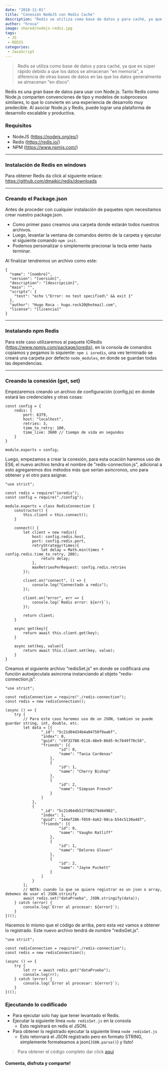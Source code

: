 ```yaml
---
date: "2018-11-01"
title: "Conexión NodeJS con Redis Cache"
description: "Redis se utiliza como base de datos y para caché, ya que es súper rápido debido a que los datos se almacenan 'en memoria', a diferencia de otras bases de datos en las que los datos generalmente se almacenan 'en disco'."
author: "hroca"
image: shared/nodejs-redis.jpg
tags:
 - JS
 - REDIS
categories:
 - JavaScript
---
```

> Redis se utiliza como base de datos y para caché, ya que es súper rápido debido a que los datos se almacenan "en memoria", a diferencia de otras bases de datos en las que los datos generalmente se almacenan "en disco".

Redis es una gran base de datos para usar con Node.js. Tanto Redis como Node.js comparten convenciones de tipo y modelos de subprocesos similares, lo que lo convierte en una experiencia de desarrollo muy predecible. Al asociar Node.js y Redis, puede lograr una plataforma de desarrollo escalable y productiva.   

### Requisitos
- NodeJS (https://nodejs.org/es/)
- Redis (https://redis.io/)
- NPM (https://www.npmjs.com/)

----
### Instalación de Redis en windows
Para obtener Redis da click al siguiente enlace: https://github.com/dmajkic/redis/downloads

----
### Creando el Package.json
Antes de proceder con cualquier instalación de paquetes npm necesitamos crear nuestro package.json.

- Como primer paso creamos una carpeta donde estarán todos nuestros archivos.
- Luego, levantar la ventana de comandos dentro de la carpeta y ejecutar el siguiente comando `npm init`.
- Podemos personalizar o simplemente precionar la tecla enter hasta terminar.

Al finalizar tendremos un archivo como este:

```
{
  "name": "[nombre]",
  "version": "[versión]",
  "description": "[descripción]",
  "main": "",
  "scripts": {
    "test": "echo \"Error: no test specified\" && exit 1"
  },
  "author": "Hugo Roca - hugo.rock20@hotmail.com",
  "license": "[licencia]"
}
```

----
### Instalando npm Redis
Para este caso utilizaremos al paquete IORedis (https://www.npmjs.com/package/ioredis), en la consola de comandos copiamos y pegamos lo siquiente: `npm i ioredis`, una ves terminado se creará una carpeta por defecto `node_modules`, en donde se guardan todas las dependencias.

----
### Creando la conexión (get, set)
Empezaremos creando un archivo de configuración (config.js) en donde estará las credenciales y otras cosas:

```
const config = {
    redis: {
        port: 6379,
        host: "localhost",
        retries: 3,
        time_to_retry: 100,
        time_live: 3600 // tiempo de vida en segundos
    }
}

module.exports = config;
```

Luego, empezamos a crear la conexión, para esta ocación haremos uso de ES6, el nuevo archivo tendra el nombre de "redis-connection.js", adicional a esto agregaremos dos métodos más que serían asincronos, uno para obtener y el otro para asignar.

```
"use strict";

const redis = require("ioredis");
const config = require("./config");

module.exports = class RedisConnection {
    constructor() {
        this.client = this.connect();
    }

    connect() {
        let client = new redis({
            host: config.redis.host,
            port: config.redis.port,
            retryStrategy(times){
                let delay = Math.min(times * config.redis.time_to_retry, 200);
                return delay;
            },
            maxRetriesPerRequest: config.redis.retries
        });

        client.on("connect", () => {
            console.log("Connectado a redis");
        });

        client.on("error", err => {
            console.log(`Redis error: ${err}`);
        });

        return client;
    }

    async get(key){
        return await this.client.get(key);
    }

    async set(key, value){
        return await this.client.set(key, value);
    }
}
```

Creamos el siguiente archivo "redisSet.js" en donde se codificará una función autoejecutala asincrona instanciando al objeto "redis-connection.js".

```
"use strict";

const redisConnection = require("./redis-connection");
const redis = new redisConnection();

(async () => {
    try {
        // Para este caso haremos uso de un JSON, tambien se puede guardar string, int, double, etc.
        let data = [{
                "_id": "5c21d04d34b4a04750f9aa6f",
                "index": 0,
                "guid": "c9f32788-0116-48e9-86d5-9c7649f70c58",
                "friends": [{
                        "id": 0,
                        "name": "Tania Cardenas"
                    },
                    {
                        "id": 1,
                        "name": "Cherry Bishop"
                    },
                    {
                        "id": 2,
                        "name": "Simpson French"
                    }
                ]
            },
            {
                "_id": "5c21d04db527f89279d44902",
                "index": 1,
                "guid": "144ef286-f059-4a62-98ca-b54c5130a4d7",
                "friends": [{
                        "id": 0,
                        "name": "Vaughn Ratliff"
                    },
                    {
                        "id": 1,
                        "name": "Delores Glover"
                    },
                    {
                        "id": 2,
                        "name": "Jayne Puckett"
                    }
                ]
            }
        ];
        // NOTA: cuando lo que se quiere registrar es un json o array, debemos de usar el JSON.strinify 
        await redis.set("dataPrueba", JSON.stringify(data));
    } catch (error) {
        console.log(`Error al procesar: ${error}`);
    }
})();
```

Hacemos lo mismo que el código de arriba, pero esta vez vamos a obtener lo registrado. Este nuevo archivo tendrá de nombre "redisGet.js".

```
"use strict";

const redisConnection = require("./redis-connection");
const redis = new redisConnection();

(async () => {
    try {
        let rr = await redis.get("dataPrueba");
        console.log(rr);
    } catch (error) {
        console.log(`Error al procesar: ${error}`);
    }
})();
```

### Ejecutando lo codificado
- Para ejecutar solo hay que tener levantado el Redis.
- Ejecutar la siguiente línea `node redisSet.js` en la consola
    - Esto registrará en redis el JSON.
- Para obtener lo registrado ejecutar la siguiente línea `node redisGet.js`
    - Esto retornará el JSON registrado pero en formato STRING, simplemente formateamos a json(`JSON.parse()`) y listo!

> Para obtener el código completo dar click [aquí](https://github.com/PORTAFOLIO-PROYECTOS/NODE_JS_REDIS_CACHE/archive/master.zip)
#### Comenta, disfruta y comparte! 